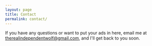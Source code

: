 ```yaml
---
layout: page
title: Contact
permalink: contact/
---
```


If you have any questions or want to put your ads in here, email me at [therealindependentwolf@gmail.com](mailto:therealindependentwolf@gmail.com), and I'll get back to you soon.
